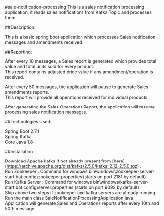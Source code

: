#sale-notification-processing
This is a sales notification processing application, it reads sales notifications from Kafka Topic and processes them.

##Description:

This is a basic spring boot application which processes Sales notification messages and amendments received.

##Reporting:

  After every 10 messages, a Sales report is generated which provides total value and total units sold for every product.  
  This report contains adjusted price value if any amendment/operation is received.  
  
  After every 50 messages, the application will pause to generate Sales amendments reports.  
  This report will provide all operations received for individual products.  
  
  After generating the Sales Operations Report, the application will resume processing sales notification messages.

##Technologies Used:

  Spring Boot 2.7.1  
  Spring Kafka  
  Core Java 1.8

##Installation

  Download Apache kafka if not already present from [here] (https://archive.apache.org/dist/kafka/2.5.0/kafka_2.12-2.5.0.tgz) .  
  Run Zookeeper : Command for windows  bin\windows\zookeeper-server-start.bat config\zookeeper.properties (starts on port 2181 by default)  
  Run Kafka Server :  Command for windows  bin\windows\kafka-server-start.bat config\server.properties (starts on port 9092 by default)  
  Skip above two steps if zookeeper and kafka servers are already running  
  Run the main class SaleNotificationProcessingApplication.java  
  Application will generate Sales and Operations reports after every 10th and 50th message.
